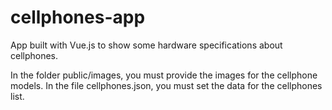 # cellphones-app

App built with Vue.js to show some hardware specifications about cellphones.

In the folder public/images, you must provide the images for the cellphone models. In the file cellphones.json, you must set the data for the cellphones list.
